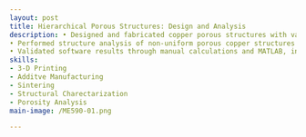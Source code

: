 ```yaml
---
layout: post
title: Hierarchical Porous Structures: Design and Analysis
description: • Designed and fabricated copper porous structures with varying channel diameters. Conducted Microscopic Study using an Electronic Microscope to measure shrinkage percentages across green, pre-sintered, and sintered stages.
• Performed structure analysis of non-uniform porous copper structures using DragonFly software, extracting descriptors such as pore size, V/SA ratio, and volume.
• Validated software results through manual calculations and MATLAB, integrating experimental and computational methods for comprehensive structural characterization.
skills: 
- 3-D Printing
- Additve Manufacturing
- Sintering
- Structural Charectarization
- Porosity Analysis
main-image: /ME590-01.png

---
```

